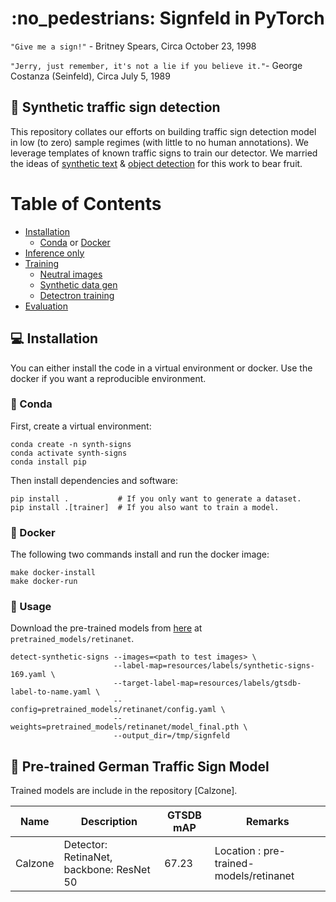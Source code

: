 <h1 align='center'>:no_pedestrians: Signfeld in PyTorch</h1>

`"Give me a sign!"` - Britney Spears, Circa October 23, 1998

`"Jerry, just remember, it's not a lie if you believe it."`- George Costanza (Seinfeld), Circa July 5, 1989

## :no_bicycles: Synthetic traffic sign detection

This repository collates our efforts on building traffic sign detection model in low (to zero) sample regimes (with little to no human annotations). We leverage templates of known traffic signs to train our detector. We married the ideas of [synthetic text](https://github.com/ankush-me/SynthText) & [object detection](https://github.com/LCAD-UFES/publications-tabelini-ijcnn-2019) for this work to bear fruit.

# Table of Contents
* [Installation](#computer-installation)
  - [Conda](#snake-conda) or [Docker](#whale-docker)
* [Inference only](#tada-usage)
* [Training](#train-training)
  - [Neutral images](https://github.com/moabitcoin/Signfeld/blob/master/docs/download.md)
  - [Synthetic data gen](https://github.com/moabitcoin/Signfeld/blob/master/docs/datagen.md)
  - [Detectron training](https://github.com/moabitcoin/Signfeld/blob/master/docs/train.md)
* [Evaluation](https://github.com/moabitcoin/Signfeld/blob/master/docs/evaluate.md)

## :computer: Installation

You can either install the code in a virtual environment or docker. Use the docker if you want a reproducible environment.

### :snake: Conda

First, create a virtual environment:
```
conda create -n synth-signs
conda activate synth-signs
conda install pip
```
Then install dependencies and software:
```
pip install .           # If you only want to generate a dataset.
pip install .[trainer]  # If you also want to train a model.
```

### :whale: Docker

The following two commands install and run the docker image:
```
make docker-install
make docker-run
```
### :tada: Usage

Download the pre-trained models from [here]() at `pretrained_models/retinanet`.

```
detect-synthetic-signs --images=<path to test images> \
                       --label-map=resources/labels/synthetic-signs-169.yaml \
                       --target-label-map=resources/labels/gtsdb-label-to-name.yaml \
                       --config=pretrained_models/retinanet/config.yaml \
                       --weights=pretrained_models/retinanet/model_final.pth \
                       --output_dir=/tmp/signfeld
```

## :rabbit2: Pre-trained German Traffic Sign Model
Trained models are include in the repository [Calzone].

| Name    | Description                                | GTSDB mAP | Remarks                                 |
| ---     | ---                                        | ---       | ---                                     |
| Calzone | Detector: RetinaNet, backbone: ResNet 50   | 67.23     | Location : pre-trained-models/retinanet |
